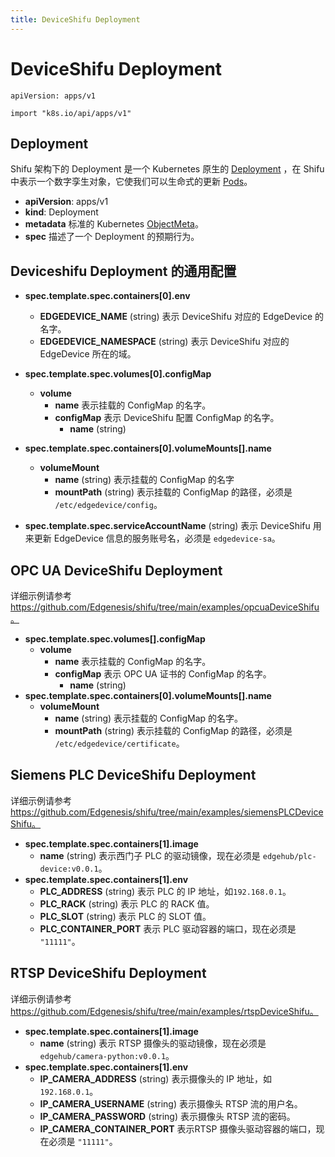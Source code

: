 ```yaml
---
title: DeviceShifu Deployment
---
```


# DeviceShifu Deployment

`apiVersion: apps/v1`

`import "k8s.io/api/apps/v1"`

## Deployment

 Shifu 架构下的 Deployment 是一个 Kubernetes 原生的 [Deployment](https://kubernetes.io/docs/reference/kubernetes-api/workload-resources/deployment-v1/) ，在 Shifu 中表示一个数字孪生对象，它使我们可以生命式的更新 [Pods](https://kubernetes.io/docs/reference/kubernetes-api/workload-resources/pod-v1/)。

- **apiVersion**: apps/v1
- **kind**: Deployment
- **metadata**
  标准的 Kubernetes [ObjectMeta](https://kubernetes.io/docs/reference/kubernetes-api/common-definitions/object-meta/#ObjectMeta)。
- **spec**
  描述了一个 Deployment 的预期行为。

## Deviceshifu Deployment 的通用配置

- **spec.template.spec.containers[0].env**
  - **EDGEDEVICE_NAME** (string)
  表示 DeviceShifu 对应的 EdgeDevice 的名字。
  - **EDGEDEVICE_NAMESPACE** (string)
  表示 DeviceShifu 对应的 EdgeDevice 所在的域。
- **spec.template.spec.volumes[0].configMap**
  - **volume**
    - **name**
    表示挂载的 ConfigMap 的名字。
    - **configMap**
      表示 DeviceShifu 配置 ConfigMap 的名字。
      - **name** (string)
- **spec.template.spec.containers[0].volumeMounts[].name**
  - **volumeMount**
    - **name** (string)
    表示挂载的 ConfigMap 的名字
    - **mountPath** (string)
    表示挂载的 ConfigMap 的路径，必须是 `/etc/edgedevice/config`。

- **spec.template.spec.serviceAccountName** (string)
  表示 DeviceShifu 用来更新 EdgeDevice 信息的服务账号名，必须是 `edgedevice-sa`。

## OPC UA DeviceShifu Deployment

详细示例请参考 https://github.com/Edgenesis/shifu/tree/main/examples/opcuaDeviceShifu。
- **spec.template.spec.volumes[].configMap**
  - **volume**
    - **name**
    表示挂载的 ConfigMap 的名字。
    - **configMap**
      表示 OPC UA 证书的 ConfigMap 的名字。
      - **name** (string)
- **spec.template.spec.containers[0].volumeMounts[].name**
  - **volumeMount**
    - **name** (string)
    表示挂载的 ConfigMap 的名字。
    - **mountPath** (string)
    表示挂载的 ConfigMap 的路径，必须是 `/etc/edgedevice/certificate`。

## Siemens PLC DeviceShifu Deployment

详细示例请参考 https://github.com/Edgenesis/shifu/tree/main/examples/siemensPLCDeviceShifu。

- **spec.template.spec.containers[1].image**
  - **name** (string)
  表示西门子 PLC 的驱动镜像，现在必须是 `edgehub/plc-device:v0.0.1`。
- **spec.template.spec.containers[1].env**
  - **PLC_ADDRESS** (string)
  表示 PLC 的 IP 地址，如`192.168.0.1`。
  - **PLC_RACK** (string)
  表示 PLC 的 RACK 值。
  - **PLC_SLOT** (string)
  表示 PLC 的 SLOT 值。
  - **PLC_CONTAINER_PORT**
  表示 PLC 驱动容器的端口，现在必须是 `"11111"`。

## RTSP DeviceShifu Deployment

详细示例请参考 https://github.com/Edgenesis/shifu/tree/main/examples/rtspDeviceShifu。

- **spec.template.spec.containers[1].image**
  - **name** (string)
  表示 RTSP 摄像头的驱动镜像，现在必须是 `edgehub/camera-python:v0.0.1`。
- **spec.template.spec.containers[1].env**
  - **IP_CAMERA_ADDRESS** (string)
  表示摄像头的 IP 地址，如`192.168.0.1`。
  - **IP_CAMERA_USERNAME** (string)
  表示摄像头 RTSP 流的用户名。
  - **IP_CAMERA_PASSWORD** (string)
  表示摄像头 RTSP 流的密码。
  - **IP_CAMERA_CONTAINER_PORT**
  表示RTSP 摄像头驱动容器的端口，现在必须是 `"11111"`。
